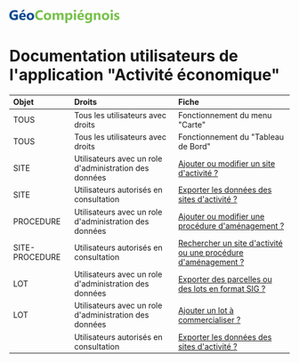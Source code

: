 ![picto](https://github.com/sigagglocompiegne/orga_gest_igeo/blob/master/doc/img/geocompiegnois_2020_reduit_v2.png)

# Documentation utilisateurs de l'application "Activité économique" #

|Objet|Droits|Fiche|
|:---|:---|:---|
|TOUS|Tous les utilisateurs avec droits|Fonctionnement du menu "Carte"|
|TOUS|Tous les utilisateurs avec droits|Fonctionnement du "Tableau de Bord"|
|SITE|Utilisateurs avec un role d'administration des données|[Ajouter ou modifier un site d'activité ?](app/doc_user_eco_site_modif.md)|
|SITE|Utilisateurs autorisés en consultation|[Exporter les données des sites d'activité ?](app/doc_user_eco_export_site.md)|
|PROCEDURE|Utilisateurs avec un role d'administration des données|[Ajouter ou modifier une procédure d'aménagement ?](app/doc_user_eco_proc_modif.md)|
|SITE-PROCEDURE|Utilisateurs autorisés en consultation|[Rechercher un site d'activité ou une procédure d'aménagement ?](app/doc_user_eco_site_rech.md)|
|LOT|Utilisateurs avec un role d'administration des données|[Exporter des parcelles ou des lots en format SIG ?](app/doc_user_eco_export_lot.md)|
|LOT|Utilisateurs avec un role d'administration des données|[Ajouter un lot à commercialiser ?](app/doc_user_eco_lot_modif.md)|
||Utilisateurs autorisés en consultation|[Exporter les données des sites d'activité ?](app/doc_user_eco_export_site.md)|

